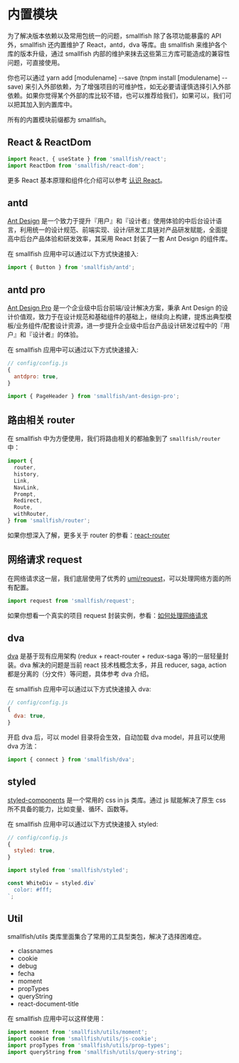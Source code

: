# 内置模块

为了解决版本依赖以及常用包统一的问题，smallfish 除了各项功能暴露的 API 外，smallfish 还内置维护了 React，antd，dva 等库。由 smallfish 来维护各个库的版本升级，通过 smallfish 内部的维护来抹去这些第三方库可能造成的兼容性问题，可直接使用。

你也可以通过 yarn add [modulename] --save (tnpm install [modulename] --save) 来引入外部依赖，为了增强项目的可维护性，如无必要请谨慎选择引入外部依赖。如果你觉得某个外部的库比较不错，也可以推荐给我们，如果可以，我们可以把其加入到内置库中。

所有的内置模块前缀都为 smallfish。

## React & ReactDom

```js
import React, { useState } from 'smallfish/react';
import ReactDom from 'smallfish/react-dom';
```

更多 React 基本原理和组件化介绍可以参考 [认识 React](https://react.docschina.org/tutorial/tutorial.html)。

## antd

[Ant Design](https://ant.design) 是一个致力于提升『用户』和『设计者』使用体验的中后台设计语言，利用统一的设计规范、前端实现、设计/研发工具链对产品研发赋能，全面提高中后台产品体验和研发效率，其采用 React 封装了一套 Ant Design 的组件库。

在 smallfish 应用中可以通过以下方式快速接入:

```js
import { Button } from 'smallfish/antd';
```

## antd pro

[Ant Design Pro](https://pro.ant.design/docs/getting-started-cn) 是一个企业级中后台前端/设计解决方案，秉承 Ant Design 的设计价值观，致力于在设计规范和基础组件的基础上，继续向上构建，提炼出典型模板/业务组件/配套设计资源，进一步提升企业级中后台产品设计研发过程中的『用户』和『设计者』的体验。

在 smallfish 应用中可以通过以下方式快速接入:

```js
// config/config.js
{
  antdpro: true,
}
```

```js
import { PageHeader } from 'smallfish/ant-design-pro';
```

## 路由相关 router

在 smallfish 中为方便使用，我们将路由相关的都抽象到了 `smallfish/router` 中：

```js
import {
  router,
  history,
  Link,
  NavLink,
  Prompt,
  Redirect,
  Route,
  withRouter,
} from 'smallfish/router';
```

如果你想深入了解，更多关于 router 的参看：[react-router](https://reacttraining.com/react-router/)

## 网络请求 request

在网络请求这一层，我们底层使用了优秀的 [umi/request](https://github.com/umijs/umi-request)，可以处理网络方面的所有配置。

```js
import request from 'smallfish/request';
```

如果你想看一个真实的项目 request 封装实例，参看：[如何处理网络请求](./404)

## dva

[dva](https://dvajs.com/) 是基于现有应用架构 (redux + react-router + redux-saga 等)的一层轻量封装。dva 解决的问题是当前 react 技术栈概念太多，并且 reducer, saga, action 都是分离的（分文件）等问题，具体参考 dva 介绍。

在 smallfish 应用中可以通过以下方式快速接入 dva:

```js
// config/config.js
{
  dva: true,
}
```

开启 dva 后，可以 model 目录将会生效，自动加载 dva model，并且可以使用 dva 方法：

```js
import { connect } from 'smallfish/dva';
```

## styled

[styled-components](https://www.styled-components.com/) 是一个常用的 css in js 类库。通过 js 赋能解决了原生 css 所不具备的能力，比如变量、循环、函数等。

在 smallfish 应用中可以通过以下方式快速接入 styled:

```js
// config/config.js
{
  styled: true,
}
```

```js
import styled from 'smallfish/styled';

const WhiteDiv = styled.div`
  color: #fff;
`;
```

## Util

smallfish/utils 类库里面集合了常用的工具型类包，解决了选择困难症。

- classnames
- cookie
- debug
- fecha
- moment
- propTypes
- queryString
- react-document-title

在 smallfish 应用中可以这样使用：

```js
import moment from 'smallfish/utils/moment';
import cookie from 'smallfish/utils/js-cookie';
import propTypes from 'smallfish/utils/prop-types';
import queryString from 'smallfish/utils/query-string';
```
